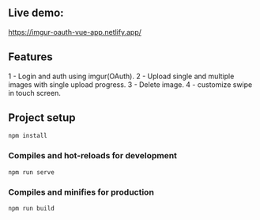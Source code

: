 ## Live demo:
https://imgur-oauth-vue-app.netlify.app/

## Features
 1 - Login and auth using imgur(OAuth).
 2 - Upload single and multiple images with single upload progress.
 3 - Delete image.
 4 - customize swipe in touch screen.

## Project setup
```
npm install
```

### Compiles and hot-reloads for development
```
npm run serve
```

### Compiles and minifies for production
```
npm run build
```

